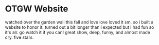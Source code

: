 # OTGW Website

watched over the garden wall this fall and love love loved it sm, so i built a website to honor it. turned out a bit longer than i expected but i had fun so it's alr. go watch it if you can! great show, deep, funny, and almost made cry. five stars.
